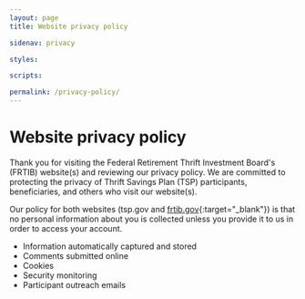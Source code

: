 ```yaml
---
layout: page
title: Website privacy policy

sidenav: privacy

styles:

scripts:

permalink: /privacy-policy/
---
```

# Website privacy policy

Thank you for visiting the Federal Retirement Thrift Investment Board's (FRTIB) website(s) and reviewing our privacy policy. We are committed to protecting the privacy of Thrift Savings Plan (TSP) participants, beneficiaries, and others who visit our website(s).

Our policy for both websites (tsp.gov and [frtib.gov](https://www.frtib.gov){:target="\_blank"}) is that no personal information about you is collected unless you provide it to us in order to access your account.

- Information automatically captured and stored
- Comments submitted online
- Cookies
- Security monitoring
- Participant outreach emails

<!-- CONTENT END -->
